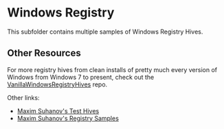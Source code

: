 # Windows Registry

This subfolder contains multiple samples of Windows Registry Hives.

## Other Resources

For more registry hives from clean installs of pretty much every version of Windows from Windows 7 to present, check out the [VanillaWindowsRegistryHives](https://github.com/AndrewRathbun/VanillaWindowsRegistryHives) repo.

Other links:

* [Maxim Suhanov's Test Hives](https://github.com/msuhanov/yarp/tree/master/hives_for_tests)
* [Maxim Suhanov's Registry Samples](https://github.com/msuhanov/regf-samples)
